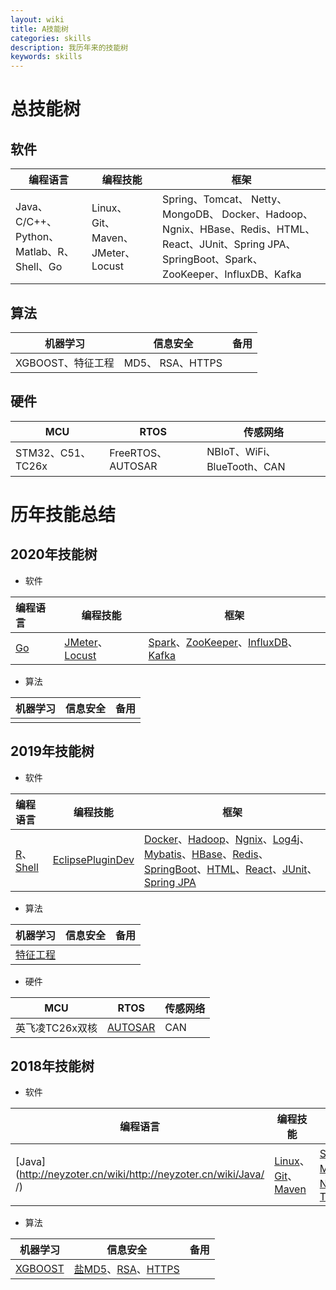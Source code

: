 ```yaml
---
layout: wiki
title: A技能树
categories: skills
description: 我历年来的技能树
keywords: skills
---
```


# 总技能树

## 软件

|编程语言|编程技能|框架|
|-|-|-|
|Java、C/C++、Python、Matlab、R、Shell、Go |Linux、 Git、Maven、JMeter、Locust| Spring、Tomcat、 Netty、 MongoDB、 Docker、Hadoop、Ngnix、HBase、Redis、HTML、React、JUnit、Spring JPA、SpringBoot、Spark、ZooKeeper、InfluxDB、Kafka |

## 算法

|机器学习|信息安全|备用|
|-|-|-|
|XGBOOST、特征工程 |MD5、 RSA、HTTPS||

## 硬件

|MCU|RTOS|传感网络|
|-|-|-|
|STM32、C51、TC26x |FreeRTOS、AUTOSAR|NBIoT、WiFi、BlueTooth、CAN|

# 历年技能总结

## 2020年技能树

* 软件

|编程语言|编程技能|框架|
|:--|-|-|
| [Go](http://neyzoter.cn/wiki/Golang/) | [JMeter](http://neyzoter.cn/wiki/JMeter/)、[Locust](https://neyzoter.cn/wiki/locust/) | [Spark](http://neyzoter.cn/wiki/Spark/)、[ZooKeeper](http://neyzoter.cn/wiki/ZooKeeper/)、[InfluxDB](http://neyzoter.cn/wiki/InfluxDb/)、[Kafka](https://neyzoter.cn/wiki/Kafka/) |

* 算法

|机器学习|信息安全|备用|
|-|-|-|
||||

## 2019年技能树

* 软件

|编程语言|编程技能|框架|
|:--|-|-|
|[R](http://neyzoter.cn/wiki/R/)、[Shell](https://github.com/Neyzoter/TestScript)|[EclipsePluginDev](http://neyzoter.cn/wiki/EclipsePluginDev/)|[Docker](http://neyzoter.cn/wiki/Docker/)、[Hadoop](http://neyzoter.cn/wiki/Hadoop/)、[Ngnix](http://neyzoter.cn/wiki/Ngnix/)、[Log4j](http://neyzoter.cn/wiki/log4j/)、[Mybatis](http://neyzoter.cn/wiki/MyBatis/)、[HBase](http://neyzoter.cn/wiki/Hbase/)、[Redis](http://neyzoter.cn/wiki/Redis/)、[SpringBoot](http://neyzoter.cn/wiki/SpringSubproj/)、[HTML](<http://neyzoter.cn/wiki/HTML/>)、[React](http://neyzoter.cn/wiki/React/)、[JUnit](http://neyzoter.cn/wiki/JUnit/)、[Spring JPA](http://neyzoter.cn/wiki/SpringSubproj/)|

* 算法

|机器学习|信息安全|备用|
|-|-|-|
|[特征工程](http://neyzoter.cn/wiki/ML_FeatureEngineering/)|||

* 硬件

|MCU|RTOS|传感网络|
|-|-|-|
|英飞凌TC26x双核|[AUTOSAR](http://neyzoter.cn/wiki/AUTOSAR/)|CAN|

## 2018年技能树
* 软件

|编程语言|编程技能|框架|
|-|-|-|
|[Java](http://neyzoter.cn/wiki/http://neyzoter.cn/wiki/Java/ /)|[Linux](http://neyzoter.cn/wiki/Linux/)、 [Git](http://neyzoter.cn/wiki/git/)、[Maven](http://neyzoter.cn/wiki/Maven/)|[Spring](http://neyzoter.cn/wiki/Spring/)、[MongoDB](http://neyzoter.cn/wiki/MongoDB/ )、[Netty](http://neyzoter.cn/wiki/Netty/)、[Tomcat](http://neyzoter.cn/2018/11/17/Tomcat-ServerXml-Analy/)|

* 算法

|机器学习|信息安全|备用|
|-|-|-|
|[XGBOOST](http://neyzoter.cn/2018/12/30/Boosting-Based-Learning-Algorithms/)|[盐MD5](http://neyzoter.cn/2019/01/25/MD5-Verify/)、[RSA](http://neyzoter.cn/2018/10/29/RSA-Security/)、[HTTPS](http://neyzoter.cn/2018/10/18/Https-Encryption/)||

